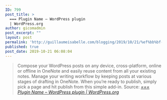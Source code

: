 ```yaml
---
ID: 799
post_title: >
  ﻿=== Plugin Name – WordPress plugin
  | WordPress.org
author: gicomadmin
post_excerpt: ""
layout: post
permalink: 'http://guillaumeisabelle.com/blogging/2019/10/21/%ef%bb%bf-plugin-name-wordpress-plugin-wordpress-org/'
published: true
post_date: 2019-10-21 06:08:04
---
```

> Compose your WordPress posts on any device, cross-platform, online or offline in OneNote and easily reuse content from all your existing notes. Manage your writing workflow by keeping posts at various stages of drafting in OneNote. When you’re ready to publish, simply pick a page and hit publish from this simple add-in. Source: *[=== Plugin Name – WordPress plugin | WordPress.org][1]*

 [1]: https://wordpress.org/plugins/onenote-publisher/